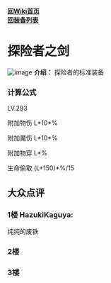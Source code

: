 [**回Wiki首页**](../README.md)   
[**回装备列表**](index.md)
# 探险者之剑
![image](https://user-images.githubusercontent.com/35645329/193932268-917bb56c-5124-4f22-a2f8-0bd60e49be65.png) **介绍：** 探险者的标准装备   
### 计算公式
LV.293   

附加物伤 L\*10\*%   

附加魔伤 L\*10\*%   

附加物穿 L\*%   

生命偷取 (L+150)\*%/15

## 大众点评
### 1楼 HazukiKaguya: 
纯纯的废铁
### 2楼 

### 3楼 
